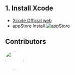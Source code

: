 ## 1. Install Xcode

- [Xcode Official web](https://www.macupdate.com/app/mac/13621/xcode)
- appStore Install
![appStore](../../../../assets/expansion/image/Xcode/1-appStoreSearch.png)

## Contributors 

<div style='display: flex;'>
  <a href="https://github.com/isMrFan" title="Mr. Fan"  target="_blank" style='margin-right:10px;'>
    <img style='width:60px;height:60px;border-radius: 50%;' src="https://avatars.githubusercontent.com/u/88755587?v=4" />
  </a>
</div>